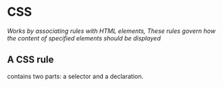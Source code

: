 # CSS 

*Works by associating rules with HTML elements, These rules govern
how the content of specified elements should be displayed*

## A CSS rule
contains two parts: a selector and a declaration.
